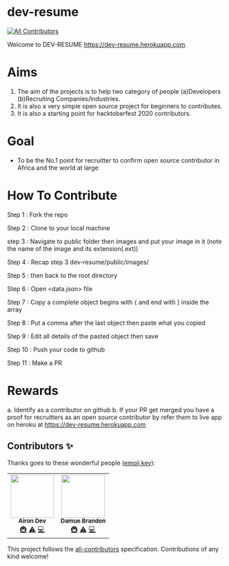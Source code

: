 # dev-resume
<!-- ALL-CONTRIBUTORS-BADGE:START - Do not remove or modify this section -->
[![All Contributors](https://img.shields.io/badge/all_contributors-2-orange.svg?style=flat-square)](#contributors-)
<!-- ALL-CONTRIBUTORS-BADGE:END -->

Welcome to DEV-RESUME <https://dev-resume.herokuapp.com>.

# Aims

1. The aim of the projects is to help two category of people (a)Developers (b)Recruiting Companies/Industries.
2. It is also a very simple open source project for beginners to contributes.
3. It is also a starting point for hacktoberfest 2020 contributors.

# Goal

- To be the No.1 point for recruitter to confirm open source contributor in Africa and the world at large

# How To Contribute

Step 1 : Fork the repo

Step 2 : Clone to your local machine

step 3 : Navigate to public folder then images and put your image in it (note the name of the image and its extension(.ext))

Step 4 : Recap step 3 dev-resume/public/images/

Step 5 : then back to the root directory

Step 6 : Open <data.json> file

Step 7 : Copy a complete object begins with { and end with } inside the array

Step 8 : Put a comma after the last object then paste what you copied

Step 9 : Edit all details of the pasted object then save

Step 10 : Push your code to github

Step 11 : Make a PR

# Rewards

a. Identify as a contributor on github
b. If your PR get merged you have a proof for recruitters as an open source contributor by refer them to live app on heroku at <https://dev-resume.herokuapp.com>

## Contributors ✨

Thanks goes to these wonderful people ([emoji key](https://allcontributors.org/docs/en/emoji-key)):

<!-- ALL-CONTRIBUTORS-LIST:START - Do not remove or modify this section -->
<!-- prettier-ignore-start -->
<!-- markdownlint-disable -->
<table>
  <tr>
    <td align="center"><a href="https://github.com/AironDev"><img src="https://avatars1.githubusercontent.com/u/29748407?v=4" width="100px;" alt=""/><br /><sub><b>Airon Dev</b></sub></a><br /><a href="#infra-AironDev" title="Infrastructure (Hosting, Build-Tools, etc)">🚇</a> <a href="https://github.com/Taiwrash/dev-resume/commits?author=AironDev" title="Tests">⚠️</a> <a href="https://github.com/Taiwrash/dev-resume/commits?author=AironDev" title="Code">💻</a></td>
    <td align="center"><a href="https://github.com/brandonbawe"><img src="https://avatars0.githubusercontent.com/u/60736020?v=4" width="100px;" alt=""/><br /><sub><b>Damue Brandon</b></sub></a><br /><a href="#infra-brandonbawe" title="Infrastructure (Hosting, Build-Tools, etc)">🚇</a> <a href="https://github.com/Taiwrash/dev-resume/commits?author=brandonbawe" title="Tests">⚠️</a> <a href="https://github.com/Taiwrash/dev-resume/commits?author=brandonbawe" title="Code">💻</a></td>
  </tr>
</table>

<!-- markdownlint-enable -->
<!-- prettier-ignore-end -->
<!-- ALL-CONTRIBUTORS-LIST:END -->

This project follows the [all-contributors](https://github.com/all-contributors/all-contributors) specification. Contributions of any kind welcome!